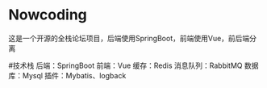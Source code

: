 # Nowcoding
这是一个开源的全栈论坛项目，后端使用SpringBoot，前端使用Vue，前后端分离

#技术栈
后端：SpringBoot
前端：Vue
缓存：Redis
消息队列：RabbitMQ
数据库：Mysql
插件：Mybatis、logback
